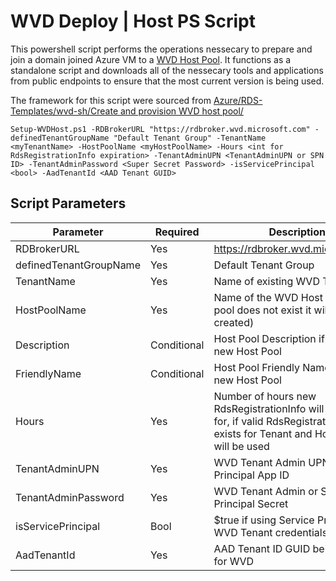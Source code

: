 # WVD Deploy | Host PS Script

This powershell script performs the operations nessecary to prepare and join a domain joined Azure VM to a [WVD Host Pool](https://docs.microsoft.com/en-us/azure/virtual-desktop/overview). It functions as a standalone script and downloads all of the nessecary tools and applications from public endpoints to ensure that the most current version is being used.

The framework for this script were sourced from [Azure/RDS-Templates/wvd-sh/Create and provision WVD host pool/](https://github.com/Azure/RDS-Templates/tree/master/wvd-sh/Create%20and%20provision%20WVD%20host%20pool)


 ` Setup-WVDHost.ps1 -RDBrokerURL "https://rdbroker.wvd.microsoft.com" -definedTenantGroupName "Default Tenant Group" -TenantName <myTenantName> -HostPoolName <myHostPoolName> -Hours <int for RdsRegistrationInfo expiration> -TenantAdminUPN <TenantAdminUPN or SPN ID> -TenantAdminPassword <Super Secret Password> -isServicePrincipal <bool> -AadTenantId <AAD Tenant GUID> `


## Script Parameters

Parameter | Required | Description
--- | --- | ---
RDBrokerURL | Yes | https://rdbroker.wvd.microsoft.com
definedTenantGroupName | Yes | Default Tenant Group
TenantName | Yes | Name of existing WVD Tenant
HostPoolName | Yes | Name of the WVD Host Pool (if pool does not exist it will be created)
Description | Conditional | Host Pool Description if creating new Host Pool  
FriendlyName  | Conditional | Host Pool Friendly Name if creating new Host Pool
Hours | Yes | Number of hours new RdsRegistrationInfo will be valid for, if valid RdsRegistrationInfo exists for Tenant and Host Pool it will be used 
TenantAdminUPN | Yes | WVD Tenant Admin UPN or Service Principal App ID
TenantAdminPassword | Yes | WVD Tenant Admin or Service Principal Secret
isServicePrincipal | Bool| $true if using Service Principal for WVD Tenant credentials 
AadTenantId | Yes | AAD Tenant ID GUID being used for WVD 
